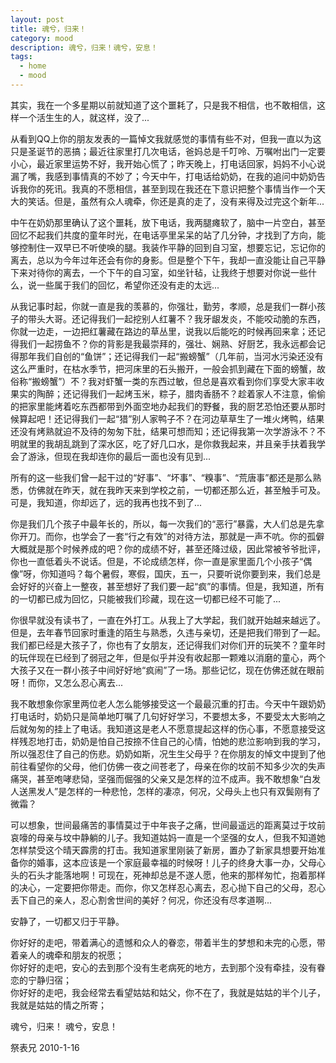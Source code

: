 ```yaml
---
layout: post
title: 魂兮，归来！
category: mood
description: 魂兮，归来！魂兮，安息！
tags:
  - home
  - mood
---
```


其实，我在一个多星期以前就知道了这个噩耗了，只是我不相信，也不敢相信，这样一个活生生的人，就这样，没了... 
 
从看到QQ上你的朋友发表的一篇悼文我就感觉的事情有些不对，但我一直以为这只是圣诞节的恶搞；最近往家里打几次电话，爸妈总是千叮呤、万嘱咐出门一定要小心，最近家里运势不好，我开始心慌了；昨天晚上，打电话回家，妈妈不小心说漏了嘴，我感到事情真的不妙了；今天中午，打电话给奶奶，在我的追问中奶奶告诉我你的死讯。我真的不愿相信，甚至到现在我还在下意识把整个事情当作一个天大的笑话。但是，虽然有众人魂牵，你还是真的走了，没有来得及过完这个新年... 
 
中午在奶奶那里确认了这个噩耗，放下电话，我两腿瘫软了，脑中一片空白，甚至回忆不起我们共度的童年时光，在电话亭里呆呆的站了几分钟，才找到了方向，能够控制住一双早已不听使唤的腿。我装作平静的回到自习室，想要忘记，忘记你的离去，总以为今年过年还会有你的身影。但是整个下午，我却一直没能让自己平静下来对待你的离去，一个下午的自习室，如坐针毡，让我终于想要对你说一些什么，说一些属于我们的回忆，希望你还没有走的太远... 
 
从我记事时起，你就一直是我的羡慕的，你强壮，勤劳，孝顺，总是我们一群小孩子的带头大哥。还记得我们一起挖别人红薯不？我牙龈发炎，不能咬动脆的东西，你就一边走，一边把红薯藏在路边的草丛里，说我以后能吃的时候再回来拿；还记得我们一起捞鱼不？你的背影是我最崇拜的，强壮、娴熟、好厨艺，我永远都会记得那年我们自创的“鱼饼”；还记得我们一起“搬螃蟹”（几年前，当河水污染还没有这么严重时，在枯水季节，把河床里的石头搬开，一般会抓到藏在下面的螃蟹，故俗称“搬螃蟹”）不？我对虾蟹一类的东西过敏，但总是喜欢看到你们享受大家丰收果实的陶醉；还记得我们一起烤玉米，粽子，腊肉香肠不？趁着家人不注意，偷偷的把家里能烤着吃东西都带到外面空地办起我们的野餐，我的厨艺恐怕还要从那时候算起吧！还记得我们一起“猎”别人家鸭子不？在河边草草生了一堆火烤鸭，结果还没有烤熟就迫不及待的匆匆下肚，结果可想而知；还记得我第一次学游泳不？不明就里的我胡乱跳到了深水区，吃了好几口水，是你救我起来，并且亲手扶着我学会了游泳，但现在我却连你的最后一面也没有见到...
 
所有的这一些我们曾一起干过的“好事”、“坏事”、“糗事”、“荒唐事”都还是那么熟悉，仿佛就在昨天，就在我昨天来到学校之前，一切都还那么近，甚至触手可及。可是，我知道，你却远了，远的我再也找不到了...
 
你是我们几个孩子中最年长的，所以，每一次我们的“恶行”暴露，大人们总是先拿你开刀。而你，也学会了一套“行之有效”的对待方法，那就是一声不吭。你的孤僻大概就是那个时候养成的吧？你的成绩不好，甚至还降过级，因此常被爷爷批评，你也一直低着头不说话。但是，不论成绩怎样，你一直是家里面几个小孩子“偶像”呀，你知道吗？每个暑假，寒假，国庆，五一，只要听说你要到来，我们总是会好好的兴奋上一整夜，甚至想好了我们要一起“疯”的事情。但是，我知道，所有的一切都已成为回忆，只能被我们珍藏，现在这一切都已经不可能了... 
 
你很早就没有读书了，一直在外打工。从我上了大学起，我们就开始越来越远了。但是，去年春节回家时重逢的陌生与熟悉，久违与亲切，还是把我们带到了一起。我们都已经是大孩子了，你也有了女朋友，还记得我们对你们开的玩笑不？童年时的玩伴现在已经到了弱冠之年，但是似乎并没有收起那一颗难以消磨的童心，两个大孩子又在一群小孩子中间好好地“疯闹”了一场。那些记忆，现在仿佛还就在眼前呀！而你，又怎么忍心离去... 
 
我不敢想象你家里两位老人怎么能够接受这一个最最沉重的打击。今天中午跟奶奶打电话时，奶奶只是简单地叮嘱了几句好好学习，不要想太多，不要受太大影响之后就匆匆的挂上了电话。我知道这是老人不愿意提起这样的伤心事，不愿意接受这样残忍地打击，奶奶是怕自己按捺不住自己的心情，怕她的悲泣影响到我的学习，所以强忍住了自己的伤悲。奶奶如斯，况生生父母乎？在你朋友的悼文中提到了他前往看望你的父母，他们仿佛一夜之间苍老了，母亲在你的坟前不知多少次的失声痛哭，甚至咆哮悲恸，坚强而倔强的父亲又是怎样的泣不成声。我不敢想象“白发人送黑发人”是怎样的一种悲怆，怎样的凄凉，何况，父母头上也只有双鬓刚有了微霜？
 
可以想象，世间最痛苦的事情莫过于中年丧子之痛，世间最遥远的距离莫过于坟前哀嚎的母亲与坟中静躺的儿子。我知道姑妈一直是一个坚强的女人，但我不知道她怎样禁受这个晴天霹雳的打击。我知道家里刚装了新房，置办了新家具想要开始准备你的婚事，这本应该是一个家庭最幸福的时候呀！儿子的终身大事一办，父母心头的石头才能落地啊！可现在，死神却总是不遂人愿，他来的那样匆忙，抱着那样的决心，一定要把你带走。而你，你又怎样忍心离去，忍心抛下自己的父母，忍心丢下自己的亲人，忍心割舍世间的美好？何况，你还没有尽孝道啊... 
 
安静了，一切都又归于平静。
 
你好好的走吧，带着满心的遗憾和众人的眷恋，带着半生的梦想和未完的心愿，带着亲人的魂牵和朋友的祝愿；  
你好好的走吧，安心的去到那个没有生老病死的地方，去到那个没有牵挂，没有眷恋的宁静归宿；  
你好好的走吧，我会经常去看望姑姑和姑父，你不在了，我就是姑姑的半个儿子，我就是姑姑的情之所寄；  
 
魂兮，归来！
魂兮，安息！
 
 
祭表兄
2010-1-16
